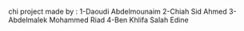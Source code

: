 chi project made by :
1-Daoudi Abdelmounaim
2-Chiah Sid Ahmed
3-Abdelmalek Mohammed Riad
4-Ben Khlifa Salah Edine

